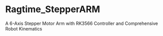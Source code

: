 # Ragtime_StepperARM
A 6-Axis Stepper Motor Arm with RK3566 Controller and Comprehensive Robot Kinematics
